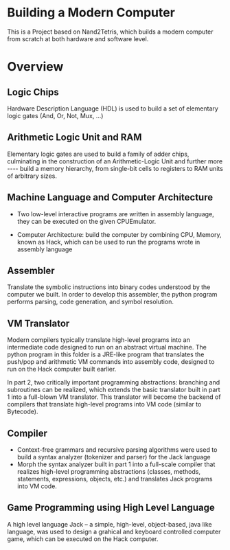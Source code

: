 # Building a Modern Computer
This is a Project based on Nand2Tetris, which builds a modern computer from scratch at both hardware and software level.

# Overview
## Logic Chips

Hardware Description Language (HDL) is used to build a set of elementary logic gates (And, Or, Not, Mux, ...)

## Arithmetic Logic Unit and RAM

Elementary logic gates are used to build a family of adder chips, culminating in the construction of an Arithmetic-Logic Unit and further more ---- build a memory hierarchy, from single-bit cells to registers to RAM units of arbitrary sizes.
  
## Machine Language and Computer Architecture

* Two low-level interactive programs are written in assembly language, they can be executed on the given CPUEmulator.

* Computer Architecture: build the computer by combining CPU, Memory, known as Hack, which can be used to run the programs wrote in assembly language

## Assembler

Translate the symbolic instructions into binary codes understood by the computer we built. In order to develop this assembler, the python program performs parsing, code generation, and symbol resolution.

## VM Translator

Modern compilers typically translate high-level programs into an intermediate code designed to run on an abstract virtual machine. The python program in this folder is a JRE-like program that translates the push/pop and arithmetic VM commands into assembly code, designed to run on the Hack computer built earlier.

In part 2, two critically important programming abstractions: branching and subroutines can be realized, which extends the basic translator built in part 1 into a full-blown VM translator. This translator will become the backend of compilers that translate high-level programs into VM code (similar to Bytecode). 

## Compiler

* Context-free grammars and recursive parsing algorithms were used to build a syntax analyzer (tokenizer and parser) for the Jack language
* Morph the syntax analyzer built in part 1 into a full-scale compiler that realizes high-level programming abstractions (classes, methods, statements, expressions, objects, etc.) and translates Jack programs into VM code. 

## Game Programming using High Level Language

A high level language Jack – a simple, high-level, object-based, java like language, was used to design a grahical and keyboard controlled computer game, which can be executed on the Hack computer.


